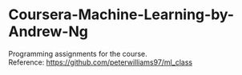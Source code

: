 # Coursera-Machine-Learning-by-Andrew-Ng
Programming assignments for the course.  
Reference: https://github.com/peterwilliams97/ml_class
